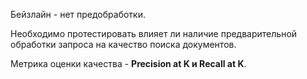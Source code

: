 Бейзлайн - нет предобработки.

Необходимо протестировать влияет ли наличие предварительной обработки запроса на качество поиска документов.

Метрика оценки качества - **Precision at K и Recall at K**.